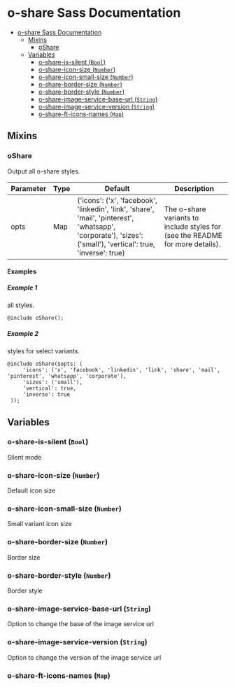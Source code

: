 # o-share Sass Documentation

- [o-share Sass Documentation](#o-share-sass-documentation)
  - [Mixins](#mixins)
    - [oShare](#oshare)
  - [Variables](#variables)
    - [o-share-is-silent (`Bool`)](#o-share-is-silent-bool)
    - [o-share-icon-size (`Number`)](#o-share-icon-size-number)
    - [o-share-icon-small-size (`Number`)](#o-share-icon-small-size-number)
    - [o-share-border-size (`Number`)](#o-share-border-size-number)
    - [o-share-border-style (`Number`)](#o-share-border-style-number)
    - [o-share-image-service-base-url (`String`)](#o-share-image-service-base-url-string)
    - [o-share-image-service-version (`String`)](#o-share-image-service-version-string)
    - [o-share-ft-icons-names (`Map`)](#o-share-ft-icons-names-map)

## Mixins

### oShare

Output all o-share styles.

| Parameter | Type | Default                                                                                                                                                        | Description                                                                   |
| --------- | ---- | -------------------------------------------------------------------------------------------------------------------------------------------------------------- | ----------------------------------------------------------------------------- |
| opts      | Map  | ('icons': ('x', 'facebook', 'linkedin', 'link', 'share', 'mail', 'pinterest', 'whatsapp', 'corporate'), 'sizes': ('small'), 'vertical': true, 'inverse': true) | The o-share variants to include styles for (see the README for more details). |

#### Examples

##### Example 1

all styles.

```Output
@include oShare();
```

##### Example 2

styles for select variants.

```Output
@include oShare($opts: (
     'icons': ('x', 'facebook', 'linkedin', 'link', 'share', 'mail', 'pinterest', 'whatsapp', 'corporate'),
     'sizes': ('small'),
     'vertical': true,
     'inverse': true
 ));
```

## Variables

### o-share-is-silent (`Bool`)

Silent mode

### o-share-icon-size (`Number`)

Default icon size

### o-share-icon-small-size (`Number`)

Small variant icon size

### o-share-border-size (`Number`)

Border size

### o-share-border-style (`Number`)

Border style

### o-share-image-service-base-url (`String`)

Option to change the base of the image service url

### o-share-image-service-version (`String`)

Option to change the version of the image service url

### o-share-ft-icons-names (`Map`)
